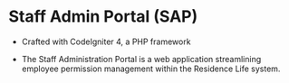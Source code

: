 # Staff Admin Portal (SAP)

- Crafted with CodeIgniter 4, a PHP framework

- The Staff Administration Portal is a web application streamlining employee permission management within the Residence Life system.
